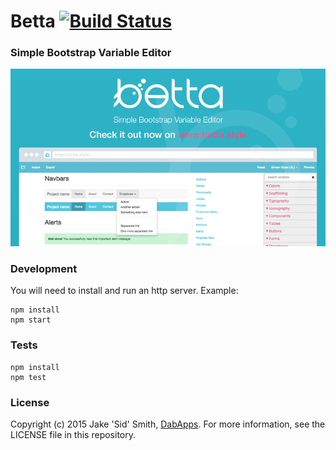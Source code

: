 # Betta [![Build Status](https://magnum.travis-ci.com/dabapps/betta.svg?token=9QR4ewbqbkEmHps6q5sq&branch=master)](https://magnum.travis-ci.com/dabapps/betta)

### Simple Bootstrap Variable Editor

![Gitify](static/img/press.png)

### Development
You will need to install and run an http server. Example:

    npm install
    npm start


### Tests
    npm install
    npm test


### License
Copyright (c) 2015 Jake 'Sid' Smith, [DabApps](http://www.dabapps.com). For more information, see the LICENSE file in this repository.
